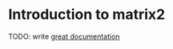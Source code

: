 # Introduction to matrix2

TODO: write [great documentation](http://jacobian.org/writing/what-to-write/)

